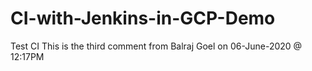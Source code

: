 # CI-with-Jenkins-in-GCP-Demo
Test CI
This is the third comment from Balraj Goel on 06-June-2020 @ 12:17PM
